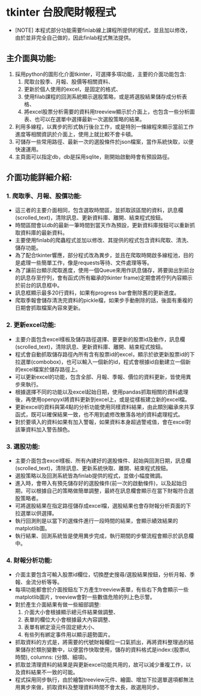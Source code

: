 # tkinter 台股爬財報程式

* [NOTE] 本程式部分功能需要finlab線上課程所提供的程式，並且加以修改，由於並非完全自己做的，因此finlab程式無法提供。

## 主介面與功能:
1. 採用python的圖形化介面tkinter，可選擇多項功能，主要的介面功能包含:
   1. 爬取台股季、月報、股價等相關資料、
   2. 更新於個人使用的excel，是固定的格式、
   3. 使用filab課程的回測系統顯示選股策略，或是將選股結果儲存成分析表格、
   4. 將excel股票分析需要的資料用treeview顯示於介面上，也包含一些分析圖表、也可以在選單中選擇最新一次選股策略的結果。
2. 利用多線程，以異步的形式執行後台工作，或是特別一條線程來顯示當前工作進度等相關資訊於介面上，使用上就比較不會卡頓。
3. 可儲存一些常用路徑、最新一次的選股條件於json檔案，當作系統快取，以便快速運用。
4. 主頁面可以指定db，db是採用sqlite，剛開始啟動時會有預設路徑。

## 介面功能詳細介紹:

### 1. 爬取季、月報、股價功能:
   * 這三者的主要介面相同，包含選取時間區，並抓取該區間的資料，訊息欄(scrolled_text)，清除訊息、更新資料庫、離開、結束程式按鈕。
   * 時間區間會以db的最新一筆時間到當天作為預設，更新資料庫按鈕可以重新抓取資料庫的最新資料。
   * 主要使用finlab的爬蟲程式並加以修改、其提供的程式包含資料爬取、清洗、儲存功能。
   * 為了配合tkinter響應，部分程式改為異步，並且在爬取時開啟多線程池，目的是處理一些簡單工作，像是requests等待、文件處理等等。
   * 為了讓前台顯示爬取進度，使用一個Queue來用作訊息儲存，將要拋出到前台的訊息存至佇列，會有函式(所有繼承的tkinter frame)定期會將佇列內容顯示於前台的訊息框中。
   * 訊息框顯示最多20行資料，如果有progress bar會刪除舊的更新進度。
   * 爬取季報會儲存清洗完資料的pickle檔，如果步手動刪除的話，後面有重複的日期會抓取檔案內容來更新。

### 2. 更新excel功能:
   * 主要介面包含excel樣板及儲存路徑選擇、要更新的股票id及動作，訊息欄(scrolled_text)，清除訊息、更新資料庫、離開、結束程式按鈕。
   * 程式會自動抓取儲存路徑內所有含有股票id的excel，顯示於欲更新股票id的下拉選單(combobox)，也可以輸入一個新的id，程式會根據id自動建立一個新的excel檔案於儲存路徑上。
   * 可以更新excel的功能，包含全部、月報、季報、價位的資料更新，皆使用異步來執行。
   * 根據選擇不同的功能以及excel起始日期，使用pandas抓取相關的資料處理後，再使用openpyxl將資料更新到excel上，或是從樣板建立新的excel檔。 
   * 更新excel的資料與第4點的分析功能使用同樣資料結果，由此類別繼承來共享函式，既可以確保結果一致，也不用到處修改散落各地的資料處理程式。
   * 對於要填入的資料如果有加入警報，如果資料本身超過警戒值，會在excel對該筆資料加入警告顏色。

### 3. 選股功能:
   * 主要介面包含excel樣板、所有內建好的選股條件、起始與回測日期，訊息欄(scrolled_text)，清除訊息、更新系統快取、離開、結束程式按鈕。
   * 選股策略以及回測系統皆為finlab提供的程式，並做小幅度微調。
   * 進入時，會帶入有預先儲存好的選股條件(前一次的啟動條件)，以及起始日期，可以根據自己的策略做簡單調整，最終在訊息欄會顯示在當下財報符合選股策略者。
   * 可將選股結果在指定路徑儲存成excel檔，選股結果也會存財報分析頁面的下拉選單以供選擇。
   * 執行回測則是以當下的選條件進行一段時間的結果，會顯示績效結果的matplotlib圖。
   * 執行結果、回測系統皆是使用異步完成，執行期間的步驟流程會顯示於訊息欄中。

### 4. 財報分析功能:
   * 介面主要包含可輸入股票id欄位，切換歷史搜尋/選股結果按鈕，分析月報、季報、金流分析等等。
   * 每項功能都會於介面按鈕左下方產生treeview表單，有些右下角會顯示一些matplotlib圖片，treeview會對一些數值危險的列上色示警。
   * 對於產生介面結果有做一些細部調整:
     1. 介面大小會根據顯示總元件結果做調整、
     2. 表單的欄位大小會根據最大內容調整、
     3. 表單有綁定滾元件固定總大小、
     4. 有些列有綁定事件用以顯示趨勢圖片。
   * 抓取資料的方式是，將需要的代號財報欄位一口氣抓出，再將資料整理過的結果儲存於類別變數中，以便當作快取使用，儲存的資料格式是index:(股票id, 時間), columns: (分類、細項)。
   * 抓取並清理資料的結果是與更新excel功能共用的，故可以減少重複工作，以及資料結果不一致的可能。
   * 程式採用同步執行，由於繪製treeview元件、繪圖、增加下拉選單選項都無法用異步來做，抓取資料及整理資料時間不會太長，故選用同步。
